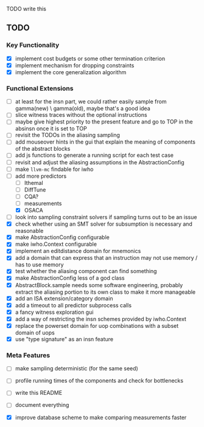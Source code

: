 TODO write this

## TODO

### Key Functionality
  - [X] implement cost budgets or some other termination criterion
  - [X] implement mechanism for dropping constraints
  - [X] implement the core generalization algorithm

### Functional Extensions
  - [ ] at least for the insn part, we could rather easily sample from  gamma(new) \ gamma(old), maybe that's a good idea
  - [ ] slice witness traces without the optional instructions
  - [ ] maybe give highest priority to the present feature and go to TOP in the absinsn once it is set to TOP
  - [ ] revisit the TODOs in the aliasing sampling
  - [ ] add mouseover hints in the gui that explain the meaning of components of the abstract blocks
  - [ ] add js functions to generate a running script for each test case
  - [ ] revisit and adjust the aliasing assumptions in the AbstractionConfig
  - [ ] make `llvm-mc` findable for iwho
  - [ ] add more predictors
    - [ ] Ithemal
    - [ ] DiffTune
    - [ ] CQA?
    - [ ] measurements
    - [X] OSACA
  - [ ] look into sampling constraint solvers if sampling turns out to be an issue
  - [X] check whether using an SMT solver for subsumption is necessary and reasonable
  - [X] make AbstractionConfig configurable
  - [X] make iwho.Context configurable
  - [X] implement an editdistance domain for mnemonics
  - [X] add a domain that can express that an instruction may not use memory / has to use memory
  - [X] test whether the aliasing component can find something
  - [X] make AbstractionConfig less of a god class
  - [X] AbstractBlock.sample needs some software engineering, probably extract the aliasing portion to its own class to make it more manageable
  - [X] add an ISA extension/category domain
  - [X] add a timeout to all predictor subprocess calls
  - [X] a fancy witness exploration gui
  - [X] add a way of restricting the insn schemes provided by iwho.Context
  - [X] replace the powerset domain for uop combinations with a subset domain of uops
  - [X] use "type signature" as an insn feature

### Meta Features
  - [ ] make sampling deterministic (for the same seed)
  - [ ] profile running times of the components and check for bottlenecks
  - [ ] write this README
  - [ ] document everything
  - [X] improve database scheme to make comparing measurements faster


